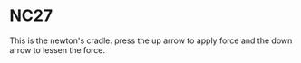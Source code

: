 # NC27

This is the newton's cradle.
press the up arrow to apply force and the down arrow to lessen the force.
